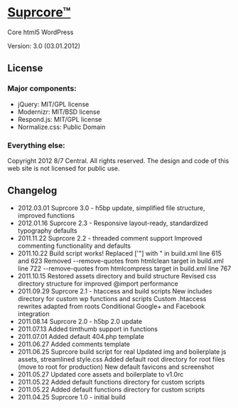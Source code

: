 [Suprcore™](http://eightsevencentral.com)
===========

Core html5 WordPress

Version: 3.0 (03.01.2012)


License
-------

### Major components:

* jQuery: MIT/GPL license
* Modernizr: MIT/BSD license
* Respond.js: MIT/GPL license
* Normalize.css: Public Domain

### Everything else:

Copyright 2012 8/7 Central. All rights reserved. The design and code of this web site is not licensed for public use.


Changelog
---------

* 2012.03.01	Suprcore 3.0 - h5bp update, simplified file structure, improved functions
* 2012.01.16	Suprcore 2.3 - Responsive layout-ready, standardized typography defaults
* 2011.11.22	Suprcore 2.2 - threaded comment support
		Improved commenting functionality and defaults
* 2011.10.22	Build script works!
		Replaced 
		['&quot;] with &quot; in build.xml line 615 and 623 
		Removed
		--remove-quotes from htmlclean target in build.xml line 722
		--remove-quotes from htmlcompress target in build.xml line 767
* 2011.10.15	Restored assets directory and build structure
		Revised css directory structure for improved @import performance
* 2011.09.29	Suprcore 2.1 - htaccess and build scripts
		New includes directory for custom wp functions and scripts
		Custom .htaccess rewrites adapted from roots
		Conditional Google+ and Facebook integration
* 2011.08.14	Suprcore 2.0 - h5bp 2.0 update
* 2011.07.13	Added timthumb support in functions
* 2011.07.01	Added default 404.php template
* 2011.06.27	Added comments template
* 2011.06.25	Suprcore build script for real
		Updated img and boilerplate js assets, streamlined style.css
		Added default root directory for root files (move to root for production)
		New default favicons and screenshot
* 2011.05.27	Updated core assets and boilerplate to v1.0rc
* 2011.05.22	Added default functions directory for custom scripts
* 2011.05.22	Added default functions directory for custom scripts
* 2011.04.25	Suprcore 1.0 - initial build
